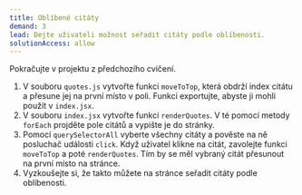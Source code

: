 ```yaml
---
title: Oblíbené citáty
demand: 3
lead: Dejte uživateli možnost seřadit citáty podle oblíbenosti.
solutionAccess: allow
---
```


Pokračujte v projektu z předchozího cvičení.

1. V souboru `quotes.js` vytvořte funkci `moveToTop`, která obdrží index citátu a přesune jej na první místo v poli. Funkci exportujte, abyste ji mohli použít v `index.jsx`.
1. V souboru `index.jsx` vytvořte funkci `renderQuotes`. V té pomocí metody `forEach` projděte pole citátů a vypište je do stránky.
1. Pomocí `querySelectorAll` vyberte všechny citáty a pověste na ně posluchač události `click`. Když uživatel klikne na citát, zavolejte funkci `moveToTop` a poté `renderQuotes`. Tím by se měl vybraný citát přesunout na první místo na stránce.
1. Vyzkoušejte si, že takto můžete na stránce seřadit citáty podle oblíbenosti.
